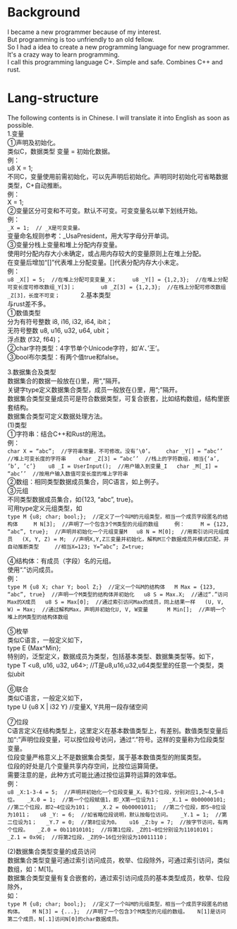 # Background #

I became a new programmer because of my interest.  
But programming is too unfriendly to an old fellow.  
So I had a idea to create a new programming language for new programmer.  
It's a crazy way to learn programming.  
I call this programming language C+. Simple and safe. Combines C++ and rust.  
# Lang-structure #

The following contents is in Chinese. I will translate it into English as soon as possible.  
1.变量  
  ①声明及初始化。  
  类似C，数据类型 变量 = 初始化数据。  
  例：  
    u8 X = 1;  
  不同C，变量使用前需初始化，可以先声明后初始化。声明同时初始化可省略数据类型，C+自动推断。  
  例：   
    X = 1;  
  ②变量区分可变和不可变。默认不可变。可变变量名以单下划线开始。    
  例：  
    `_X = 1;  // _X是可变变量。`  
    变量命名规则参考：_UsaPresident，用大写字母分开单词。  
  ③变量分栈上变量和堆上分配内存变量。  
  使用时分配内存大小未确定，或占用内存较大的变量原则上在堆上分配。  
  在变量后增加“[]”代表堆上分配变量。[]代表分配内存大小未定。  
  例：  
    `u8 _X[] = 5;  //在堆上分配可变变量_X；    
    u8 _Y[] = {1,2,3};  //在堆上分配可变长度可修改数组_Y[3]；       
    u8 _Z[3] = {1,2,3};  //在栈上分配可修改数组_Z[3]，长度不可变；     
    `
2.基本类型  
  与rust差不多。  
  ①数值类型   
  分为有符号整数 i8, i16, i32, i64, ibit；  
  无符号整数 u8, u16, u32, u64, ubit；  
  浮点数 (f32, f64)；  
  ②char字符类型：4字节单个Unicode字符，如’A’、’王’。  
  ③bool布尔类型：有两个值true和false。  

3.数据集合及类型  
  数据集合的数据一般放在{}里，用“,”隔开。  
  关键字type定义数据集合类型，成员一般放在{}里，用“;”隔开。  
  数据集合类型变量成员可是符合数据类型，可复合嵌套，比如结构数组，结构里嵌套结构。  
  数据集合类型可定义数据处理方法。  
(1)类型  
  ①字符串：结合C++和Rust的用法。  
  例：  
    `char X = “abc”;  //字符串常量，不可修改。没有’\0’。   
    char _Y[] = “abc’’  //堆上可变长度的字符串   
    char _Z[3] = “abc’’  //栈上的字符数组，相当{‘a’, ’b’, ’c’}   
    u8 _I = UserInput();  //用户输入到变量_I  
    char _M[_I] = “abc’’  //按用户输入数值可变长度的堆上字符串`  
  ②数组：相同类型数据成员集合，同C语言，如上例子。  
  ③元组   
  不同类型数据成员集合，如{123, “abc”, true}。  
  可用type定义元组类型，如  
    `type M {u8; char; bool;};  //定义了一个叫M的元组类型，相当一个成员字段匿名的结构体    
    M N[3];  //声明了一个包含3个M类型的元组的数组    
  例：    
    M = {123, “abc”, true};  //声明并初始化一个元组变量M  
    u8 N = M[0];  //用索引访问元组成员  
    (X, Y, Z) = M;  //声明X,Y,Z三变量并初始化，解构M三个数据成员并模式匹配，并自动推断类型    
                    //相当X=123; Y=”abc”; Z=true; ` 

   ④结构体：有成员（字段）名的元组。  
   使用“.”访问成员。  
   例：  
     `type M {u8 X; char Y; bool Z;}  //定义一个叫M的结构体  
     M Max = {123, “abc”, true}  //声明一个M类型的结构体并初始化  
     u8 S = Max.X;  //通过“.”访问Max的X成员  
     u8 S = Max[0];  //通过索引访问Max的成员，同上结果一样  
     (U, V, W) = Max;  //通过解构Max，声明并初始化U, V, W变量     
     M Min[];  //声明一个堆上的M类型的结构体数组`  

   ⑤枚举  
   类似C语言，一般定义如下，  
     type E {Max^Min};  
   特别的，泛型定义，数据成员为类型，包括基本类型、数据集类型等。如下，  
     type T <u8, u16, u32, u64>;  //T是u8,u16,u32,u64类型里的任意一个类型，类似ubit  

   ⑥联合  
   类似C语言，一般定义如下，  
     type U {u8 X | i32 Y}  //变量X, Y共用一段存储空间  

   ⑦位段  
   C语言定义在结构类型上，这里定义在基本数值类型上，有差别。数值类型变量后加“:”声明位段变量，可以按位段号访问，通过“.”符号。这样的变量称为位段类型变量。  
   位段变量严格意义上不是数据集合类型，属于基本数值类型的附属类型。  
   位段的好处是几个变量共享内存空间，比按位运算简便。  
   需要注意的是，此种方式可能比通过按位运算符运算的效率低。  
   例：  
     `u8 _X:1-3-4 = 5;  //声明并初始化一个位段变量_X，有3个位段，分别对应1,2~4,5~8位。  
     _X.0 = 1;  //第一个位段赋值1，即_X第一位设为1；  
     _X.1 = 0b00000101;  //第二个位段，即2~4位设为101；  
     _X.2 = 0b00001011;  //第二个位段，即5~8位设为1011；  
     u8 _Y: = 6;  //如省略位段说明，默认按每位访问。  
     _Y.1 = 1;  //第二位设为1；  
     _Y.7 = 0;  //第8位设为0。  
     u16 _Z:by = 7;  //按字节访问，有两个位段。  
     _Z.0 = 0b11010101;  //将第1位段，_Z的1~8位分别设为11010101；  
     _Z.1 = 0x9E;  //将第2位段，_Z的9~16位分别设为10011110；`  

(2)数据集合类型变量的成员访问  
  数据集合类型变量可通过索引访问成员，枚举、位段除外，可通过索引访问，类似数组，如：M[1]。  
  数据集合类型变量有复合嵌套的，通过索引访问成员的基本类型成员，枚举、位段除外，  
  如：  
    `type M {u8; char; bool;};  //定义了一个叫M的元组类型，相当一个成员字段匿名的结构体。  
    M N[3] = {...};  //声明了一个包含3个M类型的元组的数组。  
    N[1]是访问第二个成员，N[.1]访问N[0]的char数据成员。`  
